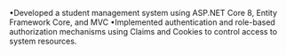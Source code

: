 •Developed a student management system using ASP.NET Core 8, Entity Framework Core, and MVC
•Implemented authentication and role-based authorization mechanisms using Claims and Cookies to control access to
system resources.


